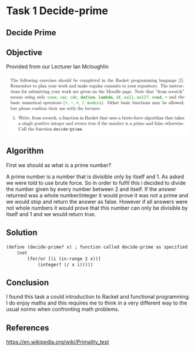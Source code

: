 # Task 1 Decide-prime

## Decide Prime

## Objective
Provided from our Lecturer Ian Mcloughlin

<p><img src="Images/task1.PNG" width="500" length="300"></p>

## Algorithm

First we should as what is a prime number?

A prime number is a number that is divisible only by itself and 1.
As asked we were told to use brute force. So in order to fulfil this i decided to divide the number given by every number between 2 and itself. If the answer returned was a whole number/integer it would prove it was not a prime and we would stop and return the answer as false. However if all answers were not whole numbers it would prove that this number can only be divisible by itself and 1 and we would return true.

## Solution

```
(define (decide-prime? x) ; function called decide-prime as specified
    (not
        (for/or [(i (in-range 2 x))] 
            (integer? (/ x i))))) 
```

## Conclusion

I found this task a could introduction to Racket and functional programming. I do enjoy maths and this requires me to think in a very different way to the usual norms when confronting math problems.

## References

https://en.wikipedia.org/wiki/Primality_test